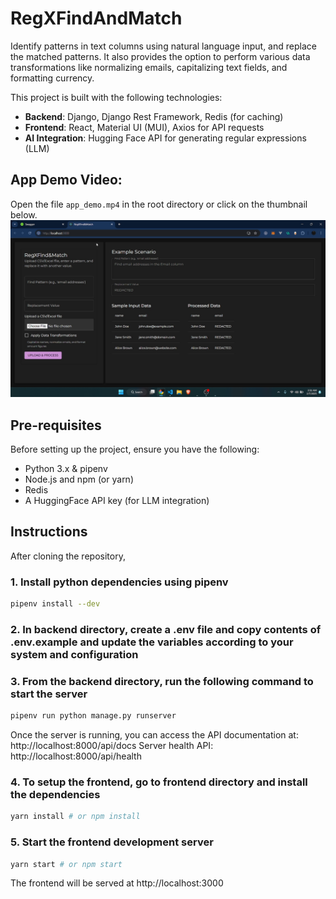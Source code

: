 # RegXFindAndMatch
Identify patterns in text columns using natural language input, and replace the matched patterns. It also provides the option to perform various data transformations like normalizing emails, capitalizing text fields, and formatting currency.

This project is built with the following technologies:
- **Backend**: Django, Django Rest Framework, Redis (for caching)
- **Frontend**: React, Material UI (MUI), Axios for API requests
- **AI Integration**: Hugging Face API for generating regular expressions (LLM)

## App Demo Video:
Open the file `app_demo.mp4` in the root directory or click on the thumbnail below.
[![Video Thumbnail](./thumb.png)](./app_demo.mp4)
  
## Pre-requisites
Before setting up the project, ensure you have the following:
- Python 3.x & pipenv
- Node.js and npm (or yarn)
- Redis
- A HuggingFace API key (for LLM integration)

## Instructions
After cloning the repository,
### 1. Install python dependencies using pipenv
```bash
pipenv install --dev
```
### 2. In backend directory, create a .env file and copy contents of .env.example and update the variables according to your system and configuration

### 3. From the backend directory, run the following command to start the server
```bash
pipenv run python manage.py runserver
```
Once the server is running, you can access the API documentation at:
http://localhost:8000/api/docs
Server health API:
http://localhost:8000/api/health

### 4. To setup the frontend, go to frontend directory and install the dependencies
```bash
yarn install # or npm install
```

### 5. Start the frontend development server
```bash
yarn start # or npm start
```
The frontend will be served at http://localhost:3000


